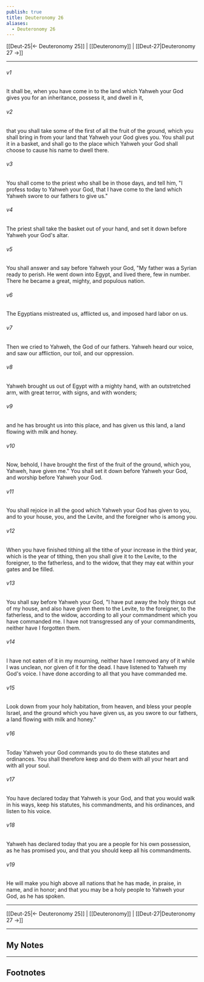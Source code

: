 ```yaml
---
publish: true
title: Deuteronomy 26
aliases:
  - Deuteronomy 26
---
```


[[Deut-25|← Deuteronomy 25]] | [[Deuteronomy]] | [[Deut-27|Deuteronomy 27 →]]
***



###### v1 
It shall be, when you have come in to the land which Yahweh your God gives you for an inheritance, possess it, and dwell in it, 

###### v2 
that you shall take some of the first of all the fruit of the ground, which you shall bring in from your land that Yahweh your God gives you. You shall put it in a basket, and shall go to the place which Yahweh your God shall choose to cause his name to dwell there. 

###### v3 
You shall come to the priest who shall be in those days, and tell him, "I profess today to Yahweh your God, that I have come to the land which Yahweh swore to our fathers to give us." 

###### v4 
The priest shall take the basket out of your hand, and set it down before Yahweh your God's altar. 

###### v5 
You shall answer and say before Yahweh your God, "My father was a Syrian ready to perish. He went down into Egypt, and lived there, few in number. There he became a great, mighty, and populous nation. 

###### v6 
The Egyptians mistreated us, afflicted us, and imposed hard labor on us. 

###### v7 
Then we cried to Yahweh, the God of our fathers. Yahweh heard our voice, and saw our affliction, our toil, and our oppression. 

###### v8 
Yahweh brought us out of Egypt with a mighty hand, with an outstretched arm, with great terror, with signs, and with wonders; 

###### v9 
and he has brought us into this place, and has given us this land, a land flowing with milk and honey. 

###### v10 
Now, behold, I have brought the first of the fruit of the ground, which you, Yahweh, have given me." You shall set it down before Yahweh your God, and worship before Yahweh your God. 

###### v11 
You shall rejoice in all the good which Yahweh your God has given to you, and to your house, you, and the Levite, and the foreigner who is among you. 

###### v12 
When you have finished tithing all the tithe of your increase in the third year, which is the year of tithing, then you shall give it to the Levite, to the foreigner, to the fatherless, and to the widow, that they may eat within your gates and be filled. 

###### v13 
You shall say before Yahweh your God, "I have put away the holy things out of my house, and also have given them to the Levite, to the foreigner, to the fatherless, and to the widow, according to all your commandment which you have commanded me. I have not transgressed any of your commandments, neither have I forgotten them. 

###### v14 
I have not eaten of it in my mourning, neither have I removed any of it while I was unclean, nor given of it for the dead. I have listened to Yahweh my God's voice. I have done according to all that you have commanded me. 

###### v15 
Look down from your holy habitation, from heaven, and bless your people Israel, and the ground which you have given us, as you swore to our fathers, a land flowing with milk and honey." 

###### v16 
Today Yahweh your God commands you to do these statutes and ordinances. You shall therefore keep and do them with all your heart and with all your soul. 

###### v17 
You have declared today that Yahweh is your God, and that you would walk in his ways, keep his statutes, his commandments, and his ordinances, and listen to his voice. 

###### v18 
Yahweh has declared today that you are a people for his own possession, as he has promised you, and that you should keep all his commandments. 

###### v19 
He will make you high above all nations that he has made, in praise, in name, and in honor; and that you may be a holy people to Yahweh your God, as he has spoken.

***
[[Deut-25|← Deuteronomy 25]] | [[Deuteronomy]] | [[Deut-27|Deuteronomy 27 →]]

---
## My Notes

---
## Footnotes